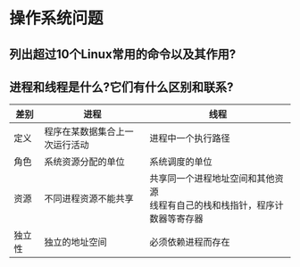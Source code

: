 # 操作系统问题

## 列出超过10个Linux常用的命令以及其作用?

## 进程和线程是什么?它们有什么区别和联系?

|差别|进程|线程|
|--|--|--|
|定义|程序在某数据集合上一次运行活动|进程中一个执行路径|
|角色|系统资源分配的单位|系统调度的单位|
|资源|不同进程资源不能共享|共享同一个进程地址空间和其他资源<br>线程有自己的栈和栈指针，程序计数器等寄存器|
|独立性|独立的地址空间|必须依赖进程而存在|
